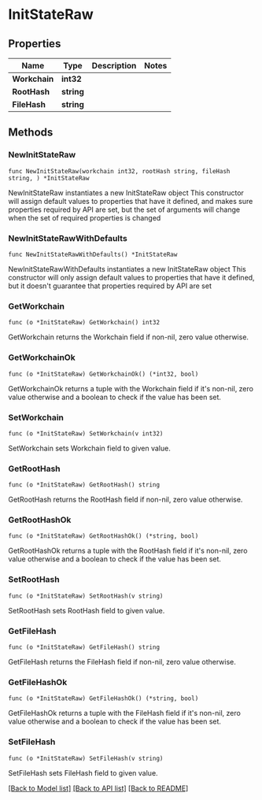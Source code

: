 # InitStateRaw

## Properties

Name | Type | Description | Notes
------------ | ------------- | ------------- | -------------
**Workchain** | **int32** |  | 
**RootHash** | **string** |  | 
**FileHash** | **string** |  | 

## Methods

### NewInitStateRaw

`func NewInitStateRaw(workchain int32, rootHash string, fileHash string, ) *InitStateRaw`

NewInitStateRaw instantiates a new InitStateRaw object
This constructor will assign default values to properties that have it defined,
and makes sure properties required by API are set, but the set of arguments
will change when the set of required properties is changed

### NewInitStateRawWithDefaults

`func NewInitStateRawWithDefaults() *InitStateRaw`

NewInitStateRawWithDefaults instantiates a new InitStateRaw object
This constructor will only assign default values to properties that have it defined,
but it doesn't guarantee that properties required by API are set

### GetWorkchain

`func (o *InitStateRaw) GetWorkchain() int32`

GetWorkchain returns the Workchain field if non-nil, zero value otherwise.

### GetWorkchainOk

`func (o *InitStateRaw) GetWorkchainOk() (*int32, bool)`

GetWorkchainOk returns a tuple with the Workchain field if it's non-nil, zero value otherwise
and a boolean to check if the value has been set.

### SetWorkchain

`func (o *InitStateRaw) SetWorkchain(v int32)`

SetWorkchain sets Workchain field to given value.


### GetRootHash

`func (o *InitStateRaw) GetRootHash() string`

GetRootHash returns the RootHash field if non-nil, zero value otherwise.

### GetRootHashOk

`func (o *InitStateRaw) GetRootHashOk() (*string, bool)`

GetRootHashOk returns a tuple with the RootHash field if it's non-nil, zero value otherwise
and a boolean to check if the value has been set.

### SetRootHash

`func (o *InitStateRaw) SetRootHash(v string)`

SetRootHash sets RootHash field to given value.


### GetFileHash

`func (o *InitStateRaw) GetFileHash() string`

GetFileHash returns the FileHash field if non-nil, zero value otherwise.

### GetFileHashOk

`func (o *InitStateRaw) GetFileHashOk() (*string, bool)`

GetFileHashOk returns a tuple with the FileHash field if it's non-nil, zero value otherwise
and a boolean to check if the value has been set.

### SetFileHash

`func (o *InitStateRaw) SetFileHash(v string)`

SetFileHash sets FileHash field to given value.



[[Back to Model list]](../README.md#documentation-for-models) [[Back to API list]](../README.md#documentation-for-api-endpoints) [[Back to README]](../README.md)


